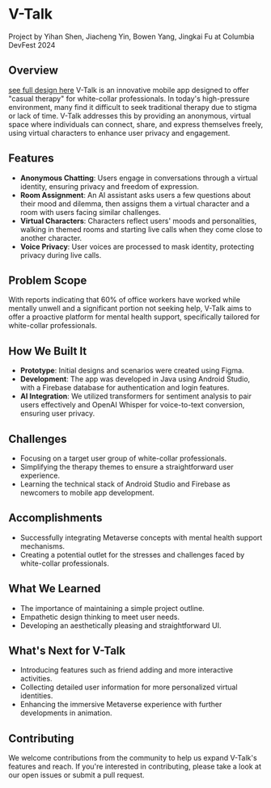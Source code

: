 # V-Talk
Project by Yihan Shen, Jiacheng Yin, Bowen Yang, Jingkai Fu at Columbia DevFest 2024

## Overview
[see full design here](https://github.com/BWN133/V-Talk/blob/master/design_demo/canvas_v-talk-demo-240204_1525.pdf)
V-Talk is an innovative mobile app designed to offer "casual therapy" for white-collar professionals. In today's high-pressure environment, many find it difficult to seek traditional therapy due to stigma or lack of time. V-Talk addresses this by providing an anonymous, virtual space where individuals can connect, share, and express themselves freely, using virtual characters to enhance user privacy and engagement.

## Features

- **Anonymous Chatting**: Users engage in conversations through a virtual identity, ensuring privacy and freedom of expression.
- **Room Assignment**: An AI assistant asks users a few questions about their mood and dilemma, then assigns them a virtual character and a room with users facing similar challenges.
- **Virtual Characters**: Characters reflect users' moods and personalities, walking in themed rooms and starting live calls when they come close to another character.
- **Voice Privacy**: User voices are processed to mask identity, protecting privacy during live calls.

## Problem Scope

With reports indicating that 60% of office workers have worked while mentally unwell and a significant portion not seeking help, V-Talk aims to offer a proactive platform for mental health support, specifically tailored for white-collar professionals.

## How We Built It

- **Prototype**: Initial designs and scenarios were created using Figma.
- **Development**: The app was developed in Java using Android Studio, with a Firebase database for authentication and login features.
- **AI Integration**: We utilized transformers for sentiment analysis to pair users effectively and OpenAI Whisper for voice-to-text conversion, ensuring user privacy.

## Challenges

- Focusing on a target user group of white-collar professionals.
- Simplifying the therapy themes to ensure a straightforward user experience.
- Learning the technical stack of Android Studio and Firebase as newcomers to mobile app development.

## Accomplishments

- Successfully integrating Metaverse concepts with mental health support mechanisms.
- Creating a potential outlet for the stresses and challenges faced by white-collar professionals.

## What We Learned

- The importance of maintaining a simple project outline.
- Empathetic design thinking to meet user needs.
- Developing an aesthetically pleasing and straightforward UI.

## What's Next for V-Talk

- Introducing features such as friend adding and more interactive activities.
- Collecting detailed user information for more personalized virtual identities.
- Enhancing the immersive Metaverse experience with further developments in animation.

## Contributing

We welcome contributions from the community to help us expand V-Talk's features and reach. If you're interested in contributing, please take a look at our open issues or submit a pull request.
